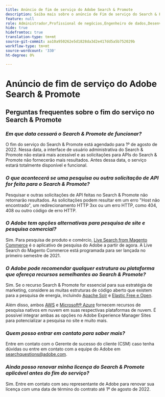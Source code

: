 ```yaml
---
title: Anúncio de fim de serviço do Adobe Search & Promote
description: Saiba mais sobre o anúncio de Fim de serviço do Search & Promote Adobe.
feature: null
role: Administrador,Profissional de negócios,Engenheiro de dados,Desenvolvedor
hide: true
hidefromtoc: true
translation-type: tm+mt
source-git-commit: aa10a950262e5d1828da3d2e417dd5a5b752029b
workflow-type: tm+mt
source-wordcount: '330'
ht-degree: 0%

---
```



# Anúncio de fim de serviço do Adobe Search &amp; Promote

## Perguntas frequentes sobre o fim do serviço no Search &amp; Promote

### **_Em que data cessará o Search &amp; Promote de funcionar?_**

O fim do serviço do Search &amp; Promote está agendado para 1º de agosto de 2022. Nessa data, a interface de usuário administrativa do Search &amp; Promote não estará mais acessível e as solicitações para APIs do Search &amp; Promote não fornecerão mais resultados. Antes dessa data, o serviço estará totalmente disponível e funcional.

### **_O que acontecerá se uma pesquisa ou outra solicitação de API for feita para o Search &amp; Promote?_**

Pesquisar e outras solicitações de API feitas no Search &amp; Promote não retornarão resultados. As solicitações podem resultar em um erro &quot;Host não encontrado&quot;, um redirecionamento HTTP 3xx ou um erro HTTP, como 404, 408 ou outro código de erro HTTP.

### **_O Adobe tem opções alternativas para pesquisa de site e pesquisa comercial?_**

Sim. Para pesquisa de produto e comércio, [Live Search from Magento Commerce](https://blog.adobe.com/en/publish/2020/11/23/new-ai-capabilities-for-magento-commerce-improve-retail.html) é o aplicativo de pesquisa do Adobe a partir de agora. A Live Search do Magento Commerce está programada para ser lançada no primeiro semestre de 2021.

### **_O Adobe pode recomendar qualquer estrutura ou plataforma que ofereça recursos semelhantes ao Search &amp; Promote?_**

Sim. Se o recurso Search &amp; Promote for essencial para sua estratégia de marketing, considere as muitas estruturas de código aberto que existem para a pesquisa de energia, incluindo [Apache Solr](https://solr.apache.org/) e [Elastic Free e Open](https://www.elastic.co/about/free-and-open).

Além disso, ambos [AWS](https://aws.amazon.com/cloudsearch/) e [Microsoft® Azure](https://azure.microsoft.com/en-us/services/search/) fornecem recursos de pesquisa nativos em nuvem em suas respectivas plataformas de nuvem. É possível integrar ambas as opções no Adobe Experience Manager Sites para potencializar a pesquisa no site e muito mais.

### **_Quem posso entrar em contato para saber mais?_**

Entre em contato com o Gerente de sucesso do cliente (CSM) caso tenha dúvidas ou entre em contato com a equipe do Adobe em [searchquestions@adobe.com](mailto:searchquestions@adobe.com).

### **_Ainda posso renovar minha licença do Search &amp; Promote aplicável antes do fim do serviço?_**

Sim. Entre em contato com seu representante de Adobe para renovar sua licença com uma data de término do contrato até 1º de agosto de 2022.